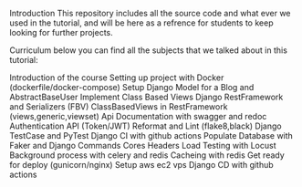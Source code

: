 Introduction
This repository includes all the source code and what ever we used in the tutorial, and will be here as a refrence for students to keep looking for further projects.

Curriculum
below you can find all the subjects that we talked about in this tutorial:

Introduction of the course
Setting up project with Docker (dockerfile/docker-compose)
Setup Django Model for a Blog and AbstractBaseUser
Implement Class Based Views
Django RestFramework and Serializers (FBV)
ClassBasedViews in RestFramework (views,generic,viewset)
Api Documentation with swagger and redoc
Authentication API (Token/JWT)
Reformat and Lint (flake8,black)
Django TestCase and PyTest
Django CI with github actions
Populate Database with Faker and Django Commands
Cores Headers
Load Testing with Locust
Background process with celery and redis
Cacheing with redis
Get ready for deploy (gunicorn/nginx)
Setup aws ec2 vps 
Django CD with github actions
